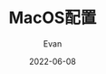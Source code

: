 ---
index: 1
title: MacOS配置
author: Evan
date: 2022-06-08
star: true
editLink: false
comment: false
---